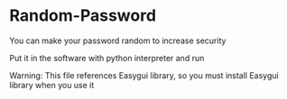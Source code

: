 # Random-Password
You can make your password random to increase security

Put it in the software with python interpreter and run

Warning: This file references Easygui library, so you must install Easygui library when you use it
